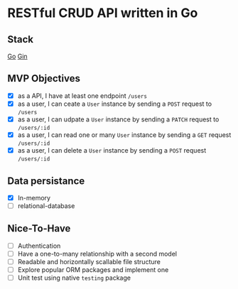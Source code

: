 # RESTful CRUD API written in Go 

## Stack

[Go](https://go.dev/) [Gin](https://pkg.go.dev/github.com/gin-gonic/gin) 

## MVP Objectives

*[X] as a API, I have at least one endpoint `/users`
*[X] as a user, I can ceate a `User` instance by sending a `POST` request to `/users`
*[X] as a user, I can udpate a `User` instance by sending a `PATCH` request to `/users/:id`
*[X] as a user, I can read one or many `User` instance by sending a `GET` request `/users/:id`
*[X] as a user, I can delete a `User` instance by sending a `POST` request `/users/:id`

## Data persistance

*[X] In-memory
*[ ] relational-database

## Nice-To-Have

*[ ] Authentication
*[ ] Have a one-to-many relationship with a second model
*[ ] Readable and horizontally scallable file structure
*[ ] Explore popular ORM packages and implement one
*[ ] Unit test using native `testing` package